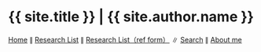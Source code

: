 <div class="page-header">
	<h1>{{ site.title }} | {{ site.author.name }}</h1>
	<p class="page-header-menu">
		<a href="//pinedance.github.io">Home</a> ∥ 
		<a href="{{ site.baseurl }}/list">Research List</a> ∥ 
		<a href="{{ site.baseurl }}/list-raw">Research List（ref form）</a> ∥ 
		<a href="https://cse.google.com/cse?cx=922b2b1497b5144e3" target="_blank">Search</a> ∥ 
		<a href="{{ site.baseurl }}/about">About me</a>
	</p>
</div>
